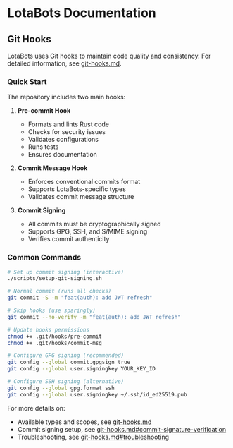 # LotaBots Documentation

## Git Hooks

LotaBots uses Git hooks to maintain code quality and consistency. For detailed information, see [git-hooks.md](git-hooks.md).

### Quick Start

The repository includes two main hooks:

1. **Pre-commit Hook**
   - Formats and lints Rust code
   - Checks for security issues
   - Validates configurations
   - Runs tests
   - Ensures documentation

2. **Commit Message Hook**
   - Enforces conventional commits format
   - Supports LotaBots-specific types
   - Validates commit message structure

3. **Commit Signing**
   - All commits must be cryptographically signed
   - Supports GPG, SSH, and S/MIME signing
   - Verifies commit authenticity

### Common Commands

```bash
# Set up commit signing (interactive)
./scripts/setup-git-signing.sh

# Normal commit (runs all checks)
git commit -S -m "feat(auth): add JWT refresh"

# Skip hooks (use sparingly)
git commit --no-verify -m "feat(auth): add JWT refresh"

# Update hooks permissions
chmod +x .git/hooks/pre-commit
chmod +x .git/hooks/commit-msg

# Configure GPG signing (recommended)
git config --global commit.gpgsign true
git config --global user.signingkey YOUR_KEY_ID

# Configure SSH signing (alternative)
git config --global gpg.format ssh
git config --global user.signingkey ~/.ssh/id_ed25519.pub
```

For more details on:
- Available types and scopes, see [git-hooks.md](git-hooks.md)
- Commit signing setup, see [git-hooks.md#commit-signature-verification](git-hooks.md#commit-signature-verification)
- Troubleshooting, see [git-hooks.md#troubleshooting](git-hooks.md#troubleshooting)
